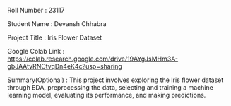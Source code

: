 Roll Number       :   23117

Student Name      :   Devansh Chhabra

Project Title     :   Iris Flower Dataset

Google Colab Link :   https://colab.research.google.com/drive/19AYgJsMHm3A-gbJAAtvRNCtvqDn4eK4c?usp=sharing

Summary(Optional) :   This project involves exploring the Iris flower dataset through EDA, preprocessing the data, selecting and training a machine learning model, evaluating its performance, and making predictions.
